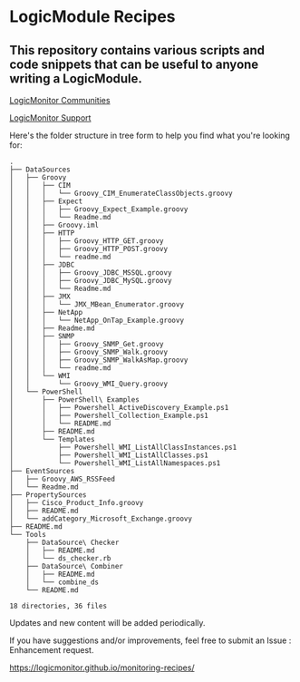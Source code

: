 # LogicModule Recipes

## This repository contains various scripts and code snippets that can be useful to anyone writing a LogicModule.

[LogicMonitor Communities](https://communities.logicmonitor.com/)

[LogicMonitor Support](https://www.logicmonitor.com/support/)

Here's the folder structure in tree form to help you find what you're looking for:

```
.
├── DataSources
│   ├── Groovy
│   │   ├── CIM
│   │   │   └── Groovy_CIM_EnumerateClassObjects.groovy
│   │   ├── Expect
│   │   │   ├── Groovy_Expect_Example.groovy
│   │   │   └── Readme.md
│   │   ├── Groovy.iml
│   │   ├── HTTP
│   │   │   ├── Groovy_HTTP_GET.groovy
│   │   │   ├── Groovy_HTTP_POST.groovy
│   │   │   └── readme.md
│   │   ├── JDBC
│   │   │   ├── Groovy_JDBC_MSSQL.groovy
│   │   │   ├── Groovy_JDBC_MySQL.groovy
│   │   │   └── Readme.md
│   │   ├── JMX
│   │   │   └── JMX_MBean_Enumerator.groovy
│   │   ├── NetApp
│   │   │   └── NetApp_OnTap_Example.groovy
│   │   ├── Readme.md
│   │   ├── SNMP
│   │   │   ├── Groovy_SNMP_Get.groovy
│   │   │   ├── Groovy_SNMP_Walk.groovy
│   │   │   ├── Groovy_SNMP_WalkAsMap.groovy
│   │   │   └── readme.md
│   │   └── WMI
│   │       └── Groovy_WMI_Query.groovy
│   └── PowerShell
│       ├── PowerShell\ Examples
│       │   ├── Powershell_ActiveDiscovery_Example.ps1
│       │   ├── Powershell_Collection_Example.ps1
│       │   └── README.md
│       ├── README.md
│       └── Templates
│           ├── Powershell_WMI_ListAllClassInstances.ps1
│           ├── Powershell_WMI_ListAllClasses.ps1
│           └── Powershell_WMI_ListAllNamespaces.ps1
├── EventSources
│   ├── Groovy_AWS_RSSFeed
│   └── Readme.md
├── PropertySources
│   ├── Cisco_Product_Info.groovy
│   ├── README.md
│   └── addCategory_Microsoft_Exchange.groovy
├── README.md
└── Tools
    ├── DataSource\ Checker
    │   ├── README.md
    │   └── ds_checker.rb
    ├── DataSource\ Combiner
    │   ├── README.md
    │   └── combine_ds
    └── README.md

18 directories, 36 files
```
Updates and new content will be added periodically.

If you have suggestions and/or improvements, feel free to submit an Issue : Enhancement request.

https://logicmonitor.github.io/monitoring-recipes/
